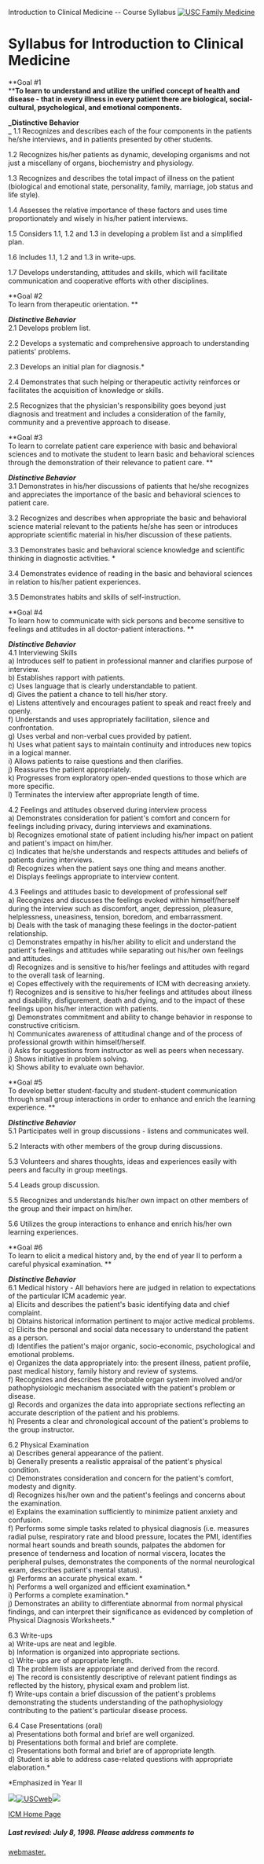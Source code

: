 Introduction to Clinical Medicine -- Course Syllabus [![USC Family
Medicine](graphics/banner.gif)](../index.html)  

# **Syllabus for Introduction to Clinical Medicine**

**Goal #1  
****To learn to understand and utilize the unified concept of health and
disease - that in every illness in every patient there are biological, social-
cultural, psychological, and emotional components.**

**_Distinctive Behavior  
_** 1.1 Recognizes and describes each of the four components in the patients
he/she interviews, and in patients presented by other students.

1.2 Recognizes his/her patients as dynamic, developing organisms and not just
a miscellany of organs, biochemistry and physiology.

1.3 Recognizes and describes the total impact of illness on the patient
(biological and emotional state, personality, family, marriage, job status and
life style).

1.4 Assesses the relative importance of these factors and uses time
proportionately and wisely in his/her patient interviews.

1.5 Considers 1.1, 1.2 and 1.3 in developing a problem list and a simplified
plan.

1.6 Includes 1.1, 1.2 and 1.3 in write-ups.

1.7 Develops understanding, attitudes and skills, which will facilitate
communication and cooperative efforts with other disciplines.

**Goal #2  
To learn from therapeutic orientation. **

**_Distinctive Behavior_**  
2.1 Develops problem list.

2.2 Develops a systematic and comprehensive approach to understanding
patients' problems.

2.3 Develops an initial plan for diagnosis.*

2.4 Demonstrates that such helping or therapeutic activity reinforces or
facilitates the acquisition of knowledge or skills.

2.5 Recognizes that the physician's responsibility goes beyond just diagnosis
and treatment and includes a consideration of the family, community and a
preventive approach to disease.

**Goal #3  
To learn to correlate patient care experience with basic and behavioral
sciences and to motivate the student to learn basic and behavioral sciences
through the demonstration of their relevance to patient care. **

**_Distinctive Behavior_**  
3.1 Demonstrates in his/her discussions of patients that he/she recognizes and
appreciates the importance of the basic and behavioral sciences to patient
care.  

3.2 Recognizes and describes when appropriate the basic and behavioral science
material relevant to the patients he/she has seen or introduces appropriate
scientific material in his/her discussion of these patients.  

3.3 Demonstrates basic and behavioral science knowledge and scientific
thinking in diagnostic activities. *

3.4 Demonstrates evidence of reading in the basic and behavioral sciences in
relation to his/her patient experiences.

3.5 Demonstrates habits and skills of self-instruction.

**Goal #4  
To learn how to communicate with sick persons and become sensitive to feelings
and attitudes in all doctor-patient interactions. **

**_Distinctive Behavior_**  
4.1 Interviewing Skills  
a) Introduces self to patient in professional manner and clarifies purpose of
interview.  
b) Establishes rapport with patients.  
c) Uses language that is clearly understandable to patient.  
d) Gives the patient a chance to tell his/her story.  
e) Listens attentively and encourages patient to speak and react freely and
openly.  
f) Understands and uses appropriately facilitation, silence and confrontation.  
g) Uses verbal and non-verbal cues provided by patient.  
h) Uses what patient says to maintain continuity and introduces new topics in
a logical manner.  
i) Allows patients to raise questions and then clarifies.  
j) Reassures the patient appropriately.  
k) Progresses from exploratory open-ended questions to those which are more
specific.  
l) Terminates the interview after appropriate length of time.

4.2 Feelings and attitudes observed during interview process  
a) Demonstrates consideration for patient's comfort and concern for feelings
including privacy, during interviews and examinations.  
b) Recognizes emotional state of patient including his/her impact on patient
and patient's impact on him/her.  
c) Indicates that he/she understands and respects attitudes and beliefs of
patients during interviews.  
d) Recognizes when the patient says one thing and means another.  
e) Displays feelings appropriate to interview content.

4.3 Feelings and attitudes basic to development of professional self  
a) Recognizes and discusses the feelings evoked within himself/herself during
the interview such as discomfort, anger, depression, pleasure, helplessness,
uneasiness, tension, boredom, and embarrassment.  
b) Deals with the task of managing these feelings in the doctor-patient
relationship.  
c) Demonstrates empathy in his/her ability to elicit and understand the
patient's feelings and attitudes while separating out his/her own feelings and
attitudes.  
d) Recognizes and is sensitive to his/her feelings and attitudes with regard
to the overall task of learning.  
e) Copes effectively with the requirements of ICM with decreasing anxiety.  
f) Recognizes and is sensitive to his/her feelings and attitudes about illness
and disability, disfigurement, death and dying, and to the impact of these
feelings upon his/her interaction with patients.  
g) Demonstrates commitment and ability to change behavior in response to
constructive criticism.  
h) Communicates awareness of attitudinal change and of the process of
professional growth within himself/herself.  
i) Asks for suggestions from instructor as well as peers when necessary.  
j) Shows initiative in problem solving.  
k) Shows ability to evaluate own behavior.

**Goal #5  
To develop better student-faculty and student-student communication through
small group interactions in order to enhance and enrich the learning
experience. **

**_Distinctive Behavior_**  
5.1 Participates well in group discussions - listens and communicates well.

5.2 Interacts with other members of the group during discussions.

5.3 Volunteers and shares thoughts, ideas and experiences easily with peers
and faculty in group meetings.

5.4 Leads group discussion.

5.5 Recognizes and understands his/her own impact on other members of the
group and their impact on him/her.

5.6 Utilizes the group interactions to enhance and enrich his/her own learning
experiences.

**Goal #6  
To learn to elicit a medical history and, by the end of year II to perform a
careful physical examination. **

_**Distinctive Behavior**_  
6.1 Medical history - All behaviors here are judged in relation to
expectations of the particular ICM academic year.  
a) Elicits and describes the patient's basic identifying data and chief
complaint.  
b) Obtains historical information pertinent to major active medical problems.  
c) Elicits the personal and social data necessary to understand the patient as
a person.  
d) Identifies the patient's major organic, socio-economic, psychological and
emotional problems.  
e) Organizes the data appropriately into: the present illness, patient
profile, past medical history, family history and review of systems.  
f) Recognizes and describes the probable organ system involved and/or
pathophysiologic mechanism associated with the patient's problem or disease.  
g) Records and organizes the data into appropriate sections reflecting an
accurate description of the patient and his problems.  
h) Presents a clear and chronological account of the patient's problems to the
group instructor.

6.2 Physical Examination  
a) Describes general appearance of the patient.  
b) Generally presents a realistic appraisal of the patient's physical
condition.  
c) Demonstrates consideration and concern for the patient's comfort, modesty
and dignity.  
d) Recognizes his/her own and the patient's feelings and concerns about the
examination.  
e) Explains the examination sufficiently to minimize patient anxiety and
confusion.  
f) Performs some simple tasks related to physical diagnosis (i.e. measures
radial pulse, respiratory rate and blood pressure, locates the PMI, identifies
normal heart sounds and breath sounds, palpates the abdomen for presence of
tenderness and location of normal viscera, locates the peripheral pulses,
demonstrates the components of the normal neurological exam, describes
patient's mental status).  
g) Performs an accurate physical exam. *  
h) Performs a well organized and efficient examination.*  
i) Performs a complete examination.*  
j) Demonstrates an ability to differentiate abnormal from normal physical
findings, and can interpret their significance as evidenced by completion of
Physical Diagnosis Worksheets.*  

6.3 Write-ups  
a) Write-ups are neat and legible.  
b) Information is organized into appropriate sections.  
c) Write-ups are of appropriate length.  
d) The problem lists are appropriate and derived from the record.  
e) The record is consistently descriptive of relevant patient findings as
reflected by the history, physical exam and problem list.  
f) Write-ups contain a brief discussion of the patient's problems
demonstrating the students understanding of the pathophysiology contributing
to the patient's particular disease process.

6.4 Case Presentations (oral)  
a) Presentations both formal and brief are well organized.  
b) Presentations both formal and brief are complete.  
c) Presentations both formal and brief are of appropriate length.  
d) Student is able to address case-related questions with appropriate
elaboration.*

*Emphasized in Year II 

![](graphics/Foot_Bar.gif)[![USCweb](graphics/Foot_Seal.gif)](http://www.usc.edu)![](graphics/Foot_Bar.gif)

[ICM Home Page](index.html)

#####  Last revised: July 8, 1998. Please address comments to
[webmaster.](mailto:wages@hsc.usc.edu)

